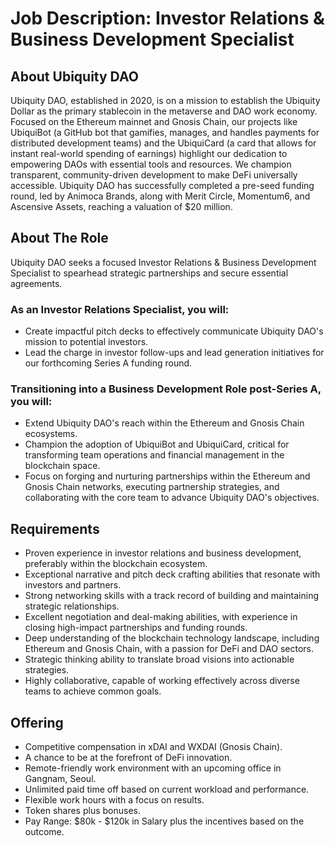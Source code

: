 # Job Description: Investor Relations & Business Development Specialist

## About Ubiquity DAO
Ubiquity DAO, established in 2020, is on a mission to establish the Ubiquity Dollar as the primary stablecoin in the metaverse and DAO work economy. Focused on the Ethereum mainnet and Gnosis Chain, our projects like UbiquiBot (a GitHub bot that gamifies, manages, and handles payments for distributed development teams) and the UbiquiCard (a card that allows for instant real-world spending of earnings) highlight our dedication to empowering DAOs with essential tools and resources. We champion transparent, community-driven development to make DeFi universally accessible. Ubiquity DAO has successfully completed a pre-seed funding round, led by Animoca Brands, along with Merit Circle, Momentum6, and Ascensive Assets, reaching a valuation of $20 million.

## About The Role
Ubiquity DAO seeks a focused Investor Relations & Business Development Specialist to spearhead strategic partnerships and secure essential agreements. 

### As an Investor Relations Specialist, you will:
- Create impactful pitch decks to effectively communicate Ubiquity DAO's mission to potential investors.
- Lead the charge in investor follow-ups and lead generation initiatives for our forthcoming Series A funding round.

### Transitioning into a Business Development Role post-Series A, you will:
- Extend Ubiquity DAO's reach within the Ethereum and Gnosis Chain ecosystems.
- Champion the adoption of UbiquiBot and UbiquiCard, critical for transforming team operations and financial management in the blockchain space.
- Focus on forging and nurturing partnerships within the Ethereum and Gnosis Chain networks, executing partnership strategies, and collaborating with the core team to advance Ubiquity DAO's objectives.

## Requirements
- Proven experience in investor relations and business development, preferably within the blockchain ecosystem.
- Exceptional narrative and pitch deck crafting abilities that resonate with investors and partners.
- Strong networking skills with a track record of building and maintaining strategic relationships.
- Excellent negotiation and deal-making abilities, with experience in closing high-impact partnerships and funding rounds.
- Deep understanding of the blockchain technology landscape, including Ethereum and Gnosis Chain, with a passion for DeFi and DAO sectors.
- Strategic thinking ability to translate broad visions into actionable strategies.
- Highly collaborative, capable of working effectively across diverse teams to achieve common goals.

## Offering
- Competitive compensation in xDAI and WXDAI (Gnosis Chain).
- A chance to be at the forefront of DeFi innovation.
- Remote-friendly work environment with an upcoming office in Gangnam, Seoul.
- Unlimited paid time off based on current workload and performance.
- Flexible work hours with a focus on results.
- Token shares plus bonuses.
- Pay Range: $80k - $120k in Salary plus the incentives based on the outcome.
